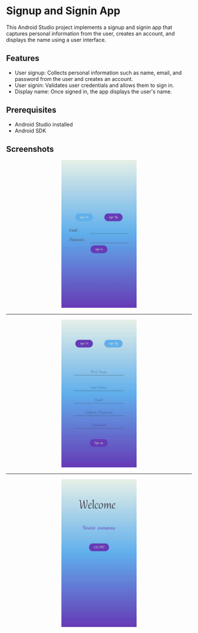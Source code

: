 # Signup and Signin App

This Android Studio project implements a signup and signin app that captures personal information from the user, creates an account, and displays the name using a user interface.

## Features

- User signup: Collects personal information such as name, email, and password from the user and creates an account.
- User signin: Validates user credentials and allows them to sign in.
- Display name: Once signed in, the app displays the user's name.

## Prerequisites

- Android Studio installed
- Android SDK


## Screenshots
<div align="center">




<img src="screen/signin.jpeg" alt="Alt Text"  height="400">


___


<img src="screen/signup.jpeg" alt="Alt Text"  height="400">


___


<img src="screen/name.jpeg" alt="Alt Text"  height="400">
</div>

